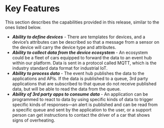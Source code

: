# Key Features

This section describes the capabilities provided in this release, similar to the ones listed below.

* **_Ability to define devices_** - There are templates for devices, and a device’s attributes can be described so that a message from a sensor on the device will carry the device type and attributes.
* **_Ability to collect data from the device ecosystem_** - An ecosystem could be a fleet of cars equipped to forward the data to an event hub within our platform. Data is sent in a protocol called MQTT, which is the industry standard data format for industrial IoT.
* **_Ability to process data_** - The event hub publishes the data to the applications and APIs. If the data is published to a queue, 3rd party applications that are subscribed to that queue do not receive published data, but will be able to read the data from the queue.
* **_Ability of 3rd party apps to consume data_** - An application can be programmed to react to data by using specific kinds of data to trigger specific kinds of responses—an alert is published and can be read from a specific queue and sent by the application to the user, or a support person can get instructions to contact the driver of a car that shows signs of overheating.